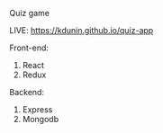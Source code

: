 Quiz game

LIVE: https://kdunin.github.io/quiz-app

Front-end:
1) React
2) Redux

Backend:
1) Express
2) Mongodb
